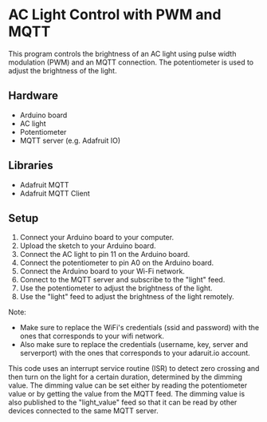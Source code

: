 # AC Light Control with PWM and MQTT

This program controls the brightness of an AC light using pulse width modulation (PWM) and an MQTT connection. The potentiometer is used to adjust the brightness of the light.

## Hardware
- Arduino board
- AC light
- Potentiometer
- MQTT server (e.g. Adafruit IO)

## Libraries
- Adafruit MQTT
- Adafruit MQTT Client

## Setup
1. Connect your Arduino board to your computer.
2. Upload the sketch to your Arduino board.
3. Connect the AC light to pin 11 on the Arduino board.
4. Connect the potentiometer to pin A0 on the Arduino board.
5. Connect the Arduino board to your Wi-Fi network.
6. Connect to the MQTT server and subscribe to the "light" feed.
7. Use the potentiometer to adjust the brightness of the light.
8. Use the "light" feed to adjust the brightness of the light remotely.

Note: 
- Make sure to replace the WiFi's credentials (ssid and password) with the ones that corresponds to your wifi network.
- Also make sure to replace the credentials (username, key, server and serverport) with the ones that corresponds to your adaruit.io account.

This code uses an interrupt service routine (ISR) to detect zero crossing and then turn on the light for a certain duration, determined by the dimming value. The dimming value can be set either by reading the potentiometer value or by getting the value from the MQTT feed. The dimming value is also published to the "light_value" feed so that it can be read by other devices connected to the same MQTT server.
